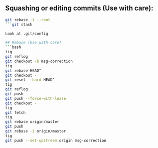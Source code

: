 ## Squashing or editing commits (Use with care):
```bash
git rebase -i --root
```git stash

Look at .git/config

## Rebase (Use with care)
```bash
tig
git reflog
git checkout -b msg-correction
tig
git rebase HEAD^
git checkout -
git reset --hard HEAD^
tig
git reflog
git push
git push --force-with-lease
git checkout -
tig
git fetch
tig
git rebase origin/master
git push
git rebase -i origin/master
tig
git push --set-upstream origin msg-correction
```



